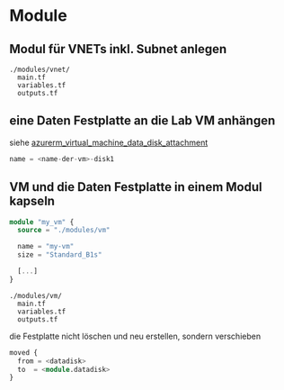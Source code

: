# Module

## Modul für VNETs inkl. Subnet anlegen

```shell
./modules/vnet/
  main.tf
  variables.tf
  outputs.tf
```

## eine Daten Festplatte an die Lab VM anhängen

siehe [azurerm_virtual_machine_data_disk_attachment](https://registry.terraform.io/providers/hashicorp/azurerm/latest/docs/resources/virtual_machine_data_disk_attachment)

```terraform
name = <name-der-vm>-disk1
```

## VM und die Daten Festplatte in einem Modul kapseln


```terraform
module "my_vm" {
  source = "./modules/vm"

  name = "my-vm"
  size = "Standard_B1s"

  [...]
}
```

```shell
./modules/vm/
  main.tf
  variables.tf
  outputs.tf
```
die Festplatte nicht löschen und neu erstellen, sondern verschieben

```terraform
moved {
  from = <datadisk>
  to  = <module.datadisk> 
}
```